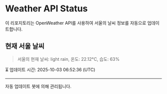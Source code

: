 
# Weather API Status

이 리포지토리는 OpenWeather API를 사용하여 서울의 날씨 정보를 자동으로 업데이트합니다.

## 현재 서울 날씨
> 서울의 현재 날씨: light rain, 온도: 22.12°C, 습도: 63%

⏳ 업데이트 시간: 2025-10-03 06:52:36 (UTC)

---
자동 업데이트 봇에 의해 관리됩니다.
